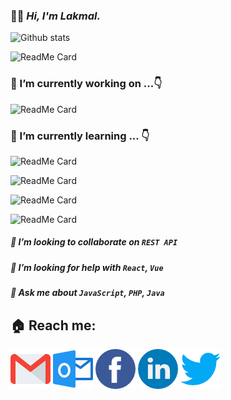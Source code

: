 ### 🙋‍♂️ ***Hi, I'm Lakmal.***

![Github stats](https://github-readme-stats.vercel.app/api?username=Lakmal98&theme=vue&show_icons=true&count_private=true&hide_title=true&)

 ![ReadMe Card](https://github-readme-stats.vercel.app/api/pin/?username=Lakmal98&repo=studentManagmentSystem&theme=react)
### 🔭 I’m currently working on ...👇

![ReadMe Card](https://github-readme-stats.vercel.app/api/pin/?username=homey-lk&repo=homey-frontend&theme=buefy)
### 🌱 I’m currently learning ... 👇
![ReadMe Card](https://github-readme-stats.vercel.app/api/pin/?username=Lakmal98&repo=ChargerRemoveAlarm&theme=algolia)

![ReadMe Card](https://github-readme-stats.vercel.app/api/pin/?username=Lakmal98&repo=yoyo&theme=buefy)

![ReadMe Card](https://github-readme-stats.vercel.app/api/pin/?username=Lakmal98&repo=NewMail&theme=nord)

![ReadMe Card](https://github-readme-stats.vercel.app/api/pin/?username=Lakmal98&repo=DailyTaskApp&theme=vue)

##### 👯 I’m looking to collaborate on `REST API`
##### 🤔 I’m looking for help with *`React`*, *`Vue`*
##### 💬 Ask me about *`JavaScript`*, *`PHP`*, *`Java`* 

## 🏠 Reach me:
[![Gmail](/images/gm.png)](mailto:lakmalepp@gmail.com)
[![HotMail](/images/hm.png)](mailto:lakmalepp@hotmail.com)
[![Facebook](/images/fb.png)](https://www.facebook.com/LakmalEpp)
[![LinkedIn](/images/li.png)](https://www.linkedin.com/in/dimuthu-lakmal-4593421a1)
[![Twitter](/images/tw.png)](https://www.twitter.com/LakmalEpp)


